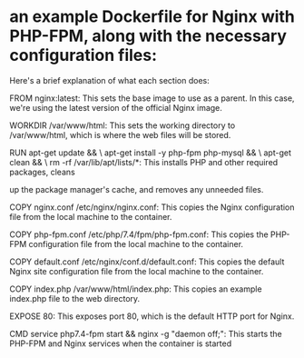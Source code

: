 # an example Dockerfile for Nginx with PHP-FPM, along with the necessary configuration files:

Here's a brief explanation of what each section does:

FROM nginx:latest: This sets the base image to use as a parent. In this case, we're using the latest version of the official Nginx image.

WORKDIR /var/www/html: This sets the working directory to /var/www/html, which is where the web files will be stored.

RUN apt-get update && \ apt-get install -y php-fpm php-mysql && \ apt-get clean && \ rm -rf /var/lib/apt/lists/*: This installs PHP and other required packages, cleans 

up the package manager's cache, and removes any unneeded files.

COPY nginx.conf /etc/nginx/nginx.conf: This copies the Nginx configuration file from the local machine to the container.

COPY php-fpm.conf /etc/php/7.4/fpm/php-fpm.conf: This copies the PHP-FPM configuration file from the local machine to the container.

COPY default.conf /etc/nginx/conf.d/default.conf: This copies the default Nginx site configuration file from the local machine to the container.

COPY index.php /var/www/html/index.php: This copies an example index.php file to the web directory.

EXPOSE 80: This exposes port 80, which is the default HTTP port for Nginx.

CMD service php7.4-fpm start && nginx -g "daemon off;": This starts the PHP-FPM and Nginx services when the container is started
